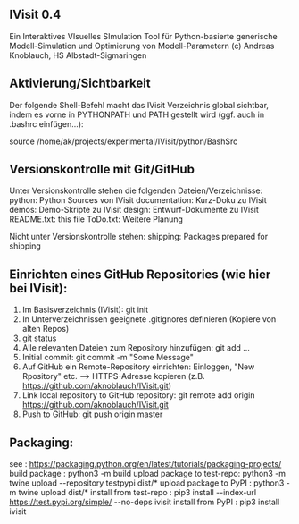 IVisit 0.4
-------------------------
Ein Interaktives VIsuelles SImulation Tool
für Python-basierte generische Modell-Simulation und Optimierung von Modell-Parametern
(c) Andreas Knoblauch, HS Albstadt-Sigmaringen

Aktivierung/Sichtbarkeit
-------------------------
Der folgende Shell-Befehl macht das IVisit Verzeichnis global sichtbar,
indem es vorne in PYTHONPATH und PATH gestellt wird (ggf. auch in .bashrc einfügen...):

source /home/ak/projects/experimental/IVisit/python/BashSrc


Versionskontrolle mit Git/GitHub
---------------------------------
Unter Versionskontrolle stehen die folgenden Dateien/Verzeichnisse:
python: Python Sources von IVisit
documentation: Kurz-Doku zu IVisit
demos: Demo-Skripte zu IVisit
design: Entwurf-Dokumente zu IVisit
README.txt: this file
ToDo.txt: Weitere Planung

Nicht unter Versionskontrolle stehen:
shipping: Packages prepared for shipping

Einrichten eines GitHub Repositories (wie hier bei IVisit):
------------------------------------------------------------
1) Im Basisverzeichnis (IVisit): git init
2) In Unterverzeichnissen geeignete .gitignores definieren (Kopiere von alten Repos)
3) git status
4) Alle relevanten Dateien zum Repository hinzufügen: git add ...
5) Initial commit: git commit -m "Some Message"
6) Auf GitHub ein Remote-Repository einrichten: Einloggen, "New Rpository" etc.
   --> HTTPS-Adresse kopieren (z.B. https://github.com/aknoblauch/IVisit.git)
7) Link local repository to GitHub repository: git remote add origin https://github.com/aknoblauch/IVisit.git
8) Push to GitHub: git push origin master

Packaging:
-----------
see                        : https://packaging.python.org/en/latest/tutorials/packaging-projects/
build package              : python3 -m build
upload package to test-repo: python3 -m twine upload --repository testpypi dist/*
upload package to PyPI     : python3 -m twine upload dist/*
install from test-repo     : pip3 install --index-url https://test.pypi.org/simple/ --no-deps ivisit
install from PyPI          : pip3 install ivisit
